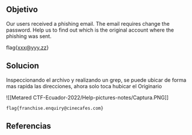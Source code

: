 ## Objetivo
Our users received a phishing email. The email requires change the password. Help us to find out which is the original account where the phishing was sent.

flag{[xxx@yyy.zz](mailto:xxx@yyy.zz)}

## Solucion
Inspeccionando el archivo y realizando un grep, se puede ubicar de forma mas rapida las direcciones, ahora solo toca hubicar el Originario

![[Metared CTF-Ecuador-2022/Help-pictures-notes/Captura.PNG]]

 `flag{franchise.enquiry@cinecafes.com}`

## Referencias
